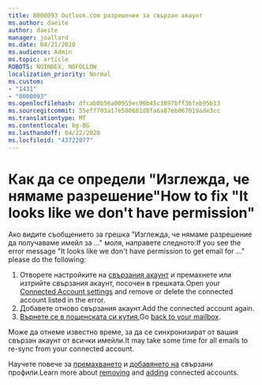```yaml
---
title: 8000093 Outlook.com разрешения за свързан акаунт
ms.author: daeite
author: daeite
manager: joallard
ms.date: 04/21/2020
ms.audience: Admin
ms.topic: article
ROBOTS: NOINDEX, NOFOLLOW
localization_priority: Normal
ms.custom:
- "1431"
- "8000093"
ms.openlocfilehash: dfcab0b56a00955ec90b45c3897bff36feb95b13
ms.sourcegitcommit: 55eff703a17e500681d8fa6a87eb067019ade3cc
ms.translationtype: MT
ms.contentlocale: bg-BG
ms.lasthandoff: 04/22/2020
ms.locfileid: "43722077"
---
```

# <a name="how-to-fix-it-looks-like-we-dont-have-permission"></a><span data-ttu-id="1ca8f-102">Как да се определи "Изглежда, че нямаме разрешение"</span><span class="sxs-lookup"><span data-stu-id="1ca8f-102">How to fix "It looks like we don't have permission"</span></span>

<span data-ttu-id="1ca8f-103">Ако видите съобщението за грешка "Изглежда, че нямаме разрешение да получаваме имейл за ..." моля, направете следното:</span><span class="sxs-lookup"><span data-stu-id="1ca8f-103">If you see the error message "It looks like we don't have permission to get email for ..." please do the following:</span></span>

1. <span data-ttu-id="1ca8f-104">Отворете настройките на [свързания акаунт](https://outlook.live.com/mail/options/mail/accounts) и премахнете или изтрийте свързания акаунт, посочен в грешката.</span><span class="sxs-lookup"><span data-stu-id="1ca8f-104">Open your [Connected Account settings](https://outlook.live.com/mail/options/mail/accounts) and remove or delete the connected account listed in the error.</span></span>
2. <span data-ttu-id="1ca8f-105">Добавете отново свързания акаунт.</span><span class="sxs-lookup"><span data-stu-id="1ca8f-105">Add the connected account again.</span></span>
3. <span data-ttu-id="1ca8f-106">[Върнете се в пощенската си кутия.](https://outlook.live.com/mail/inbox)</span><span class="sxs-lookup"><span data-stu-id="1ca8f-106">Go [back to your mailbox](https://outlook.live.com/mail/inbox).</span></span>

<span data-ttu-id="1ca8f-107">Може да отнеме известно време, за да се синхронизират от вашия свързан акаунт от всички имейли.</span><span class="sxs-lookup"><span data-stu-id="1ca8f-107">It may take some time for all emails to re-sync from your connected account.</span></span>

<span data-ttu-id="1ca8f-108">Научете повече за [премахването](https://support.office.com/article/0b9a6b95-ff1b-46c1-bf60-d6b3b82c5ac8?wt.mc_id=Office_Outlook_com_Alchemy) и [добавянето на](https://support.office.com/article/c5224df4-5885-4e79-91ba-523aa743f0ba?wt.mc_id=Office_Outlook_com_Alchemy) свързани профили.</span><span class="sxs-lookup"><span data-stu-id="1ca8f-108">Learn more about [removing](https://support.office.com/article/0b9a6b95-ff1b-46c1-bf60-d6b3b82c5ac8?wt.mc_id=Office_Outlook_com_Alchemy) and [adding](https://support.office.com/article/c5224df4-5885-4e79-91ba-523aa743f0ba?wt.mc_id=Office_Outlook_com_Alchemy) connected accounts.</span></span>